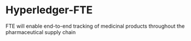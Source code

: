 # Hyperledger-FTE
FTE will enable end-to-end tracking of medicinal products throughout the pharmaceutical supply chain
